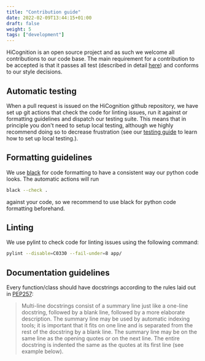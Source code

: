 ```yaml
---
title: "Contribution guide"
date: 2022-02-09T13:44:15+01:00
draft: false
weight: 5
tags: ["development"]
---
```


HiCognition is an open source project and as such we welcome all contributions to our code base. The main requirement for a contribution to be accepted is that it passes all test (described in detail [here](/docs/development/tests)) and conforms to our style decisions. 

## Automatic testing

When a pull request is issued on the HiCognition github repository, we have set up git actions that check the code for linting issues, run it against or formatting guidelines and dispatch our testing suite. This means that in principle you don't need to setup local testing, although we highly recommend doing so to decrease frustration (see our [testing guide](/docs/development/tests) to learn how to set up local testing.).


## Formatting guidelines

We use [black](https://github.com/psf/black) for code formatting to have a consistent way our python code looks. The automatic actions will run

```bash
black --check .
```
against your code, so we recommend to use black for python code formatting beforehand.

## Linting

We use pylint to check code for linting issues using the following command:

```bash
pylint --disable=C0330 --fail-under=8 app/
```

## Documentation guidelines

Every function/class should have docstrings according to the rules laid out in [PEP257](https://www.python.org/dev/peps/pep-0257/):

>Multi-line docstrings consist of a summary line just like a one-line docstring, followed by a blank line, followed by a more elaborate description. The summary line may be used by automatic indexing tools; it is important that it fits on one line and is separated from the rest of the docstring by a blank line. The summary line may be on the same line as the opening quotes or on the next line. The entire docstring is indented the same as the quotes at its first line (see example below).